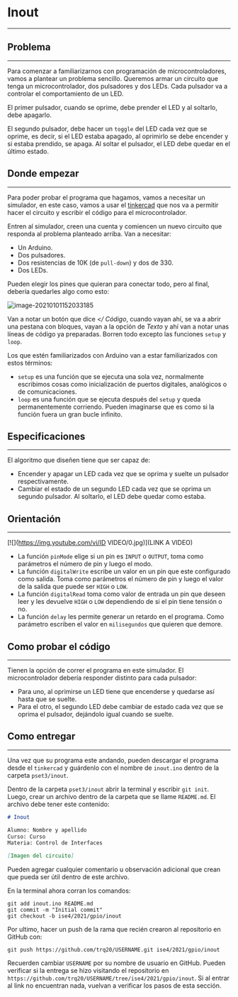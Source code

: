 # Inout
---

## Problema
---
Para comenzar a familiarizarnos con programación de microcontroladores, vamos a plantear un problema sencillo. Queremos armar un circuito que tenga un microcontrolador, dos pulsadores y dos LEDs. Cada pulsador va a controlar el comportamiento de un LED. 

El primer pulsador, cuando se oprime, debe prender el LED y al soltarlo, debe apagarlo.

El segundo pulsador, debe hacer un `toggle` del LED cada vez que se oprime, es decir, si el LED estaba apagado, al oprimirlo se debe encender y si estaba prendido, se apaga. Al soltar el pulsador, el LED debe quedar en el último estado.

## Donde empezar
---
Para poder probar el programa que hagamos, vamos a necesitar un simulador, en este caso, vamos a usar el [tinkercad](https://www.tinkercad.com/) que nos va a permitir hacer el circuito y escribir el código para el microcontrolador.

Entren al simulador, creen una cuenta y comiencen un nuevo circuito que responda al problema planteado arriba. Van a necesitar:

- Un Arduino.
- Dos pulsadores.
- Dos resistencias de 10K (de `pull-down`) y dos de 330.
- Dos LEDs.

Pueden elegir los pines que quieran para conectar todo, pero al final, debería quedarles algo como esto:

![image-20210101152033185](C:\Users\fabri\AppData\Roaming\Typora\typora-user-images\image-20210101152033185.png)

Van a notar un botón que dice *</ Código*, cuando vayan ahí, se va a abrir una pestana con bloques, vayan a la opción de *Texto* y ahí van a notar unas líneas de código ya preparadas. Borren todo excepto las funciones `setup` y `loop`.

Los que estén familiarizados con Arduino van a estar familiarizados con estos términos:

- `setup` es una función que se ejecuta una sola vez, normalmente escribimos cosas como inicialización de puertos digitales, analógicos o de comunicaciones.
- `loop` es una función que se ejecuta después del `setup` y queda permanentemente corriendo. Pueden imaginarse que es como si la función fuera un gran bucle infinito.

## Especificaciones
---
El algoritmo que diseñen tiene que ser capaz de:

- Encender y apagar un LED cada vez que se oprima y suelte un pulsador respectivamente.
- Cambiar el estado de un segundo LED cada vez que se oprima un segundo pulsador. Al soltarlo, el LED debe quedar como estaba.

## Orientación
---

[![](https://img.youtube.com/vi/ID VIDEO/0.jpg)](LINK A VIDEO)

- La función `pinMode` elige si un pin es `INPUT` o `OUTPUT`, toma como parámetros el número de pin y luego el modo.
- La función `digitalWrite` escribe un valor en un pin que este configurado como salida. Toma como parámetros el número de pin y luego el valor de la salida que puede ser `HIGH` o `LOW`.
- La función `digitalRead` toma como valor de entrada un pin que deseen leer y les devuelve `HIGH` o `LOW` dependiendo de si el pin tiene tensión o no.
- La función `delay` les permite generar un retardo en el programa. Como parámetro escriben el valor en `milisegundos` que quieren que demore.

## Como probar el código
---
Tienen la opción de correr el programa en este simulador. El microcontrolador debería responder distinto para cada pulsador:

- Para uno, al oprimirse un LED tiene que encenderse y quedarse así hasta que se suelte.
- Para el otro, el segundo LED debe cambiar de estado cada vez que se oprima el pulsador, dejándolo igual cuando se suelte.

## Como entregar
---
Una vez que su programa este andando, pueden descargar el programa desde el `tinkercad` y guárdenlo con el nombre de `inout.ino` dentro de la carpeta `pset3/inout`.

Dentro de la carpeta `pset3/inout` abrir la terminal y escribir `git init`. Luego, crear un archivo dentro de la carpeta que se llame `README.md`. El archivo debe tener este contenido:

```markdown
# Inout

Alumno: Nombre y apellido
Curso: Curso
Materia: Control de Interfaces

[Imagen del circuito]
```

Pueden agregar cualquier comentario u observación adicional que crean que pueda ser útil dentro de este archivo.

En la terminal ahora corran los comandos:

```
git add inout.ino README.md
git commit -m "Initial commit"
git checkout -b ise4/2021/gpio/inout
```

Por ultimo, hacer un push de la rama que recién crearon al repositorio en GitHub con:

```
git push https://github.com/trq20/USERNAME.git ise4/2021/gpio/inout
```

Recuerden cambiar `USERNAME` por su nombre de usuario en GitHub. Pueden verificar si la entrega se hizo visitando el repositorio en `https://github.com/trq20/USERNAME/tree/ise4/2021/gpio/inout`. Si al entrar al link no encuentran nada, vuelvan a verificar los pasos de esta sección.
